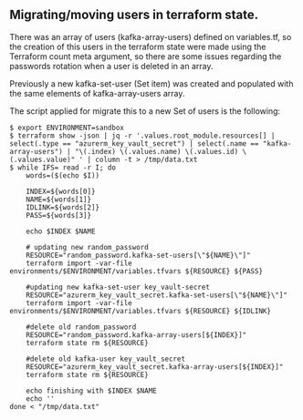 ## Migrating/moving users in terraform state.

There was an array of users (kafka-array-users) defined on variables.tf, so the creation of this users in the terraform state were made using the Terraform count meta argument, so there are some issues regarding the passwords rotation when a user is deleted in an array.

Previously a new kafka-set-user (Set item) was created and populated with the same elements of kafka-array-users array.

The script applied for migrate this to a new Set of users is the following:
```
$ export ENVIRONMENT=sandbox
$ terraform show -json | jq -r '.values.root_module.resources[] | select(.type == "azurerm_key_vault_secret") | select(.name == "kafka-array-users") | "\(.index) \(.values.name) \(.values.id) \(.values.value)" ' | column -t > /tmp/data.txt
$ while IFS= read -r I; do
    words=($(echo $I))
 
    INDEX=${words[0]}
    NAME=${words[1]}
    IDLINK=${words[2]}
    PASS=${words[3]}
 
    echo $INDEX $NAME
 
    # updating new random_password
    RESOURCE="random_password.kafka-set-users[\"${NAME}\"]"
    terraform import -var-file environments/$ENVIRONMENT/variables.tfvars ${RESOURCE} ${PASS}
     
    #updating new kafka-set-user key_vault-secret
    RESOURCE="azurerm_key_vault_secret.kafka-set-users[\"${NAME}\"]"
    terraform import -var-file environments/$ENVIRONMENT/variables.tfvars ${RESOURCE} ${IDLINK}
     
    #delete old random_password
    RESOURCE="random_password.kafka-array-users[${INDEX}]"
    terraform state rm ${RESOURCE}
     
    #delete old kafka-user key_vault_secret
    RESOURCE="azurerm_key_vault_secret.kafka-array-users[${INDEX}]"
    terraform state rm ${RESOURCE}
     
    echo finishing with $INDEX $NAME
    echo ''
done < "/tmp/data.txt"
```